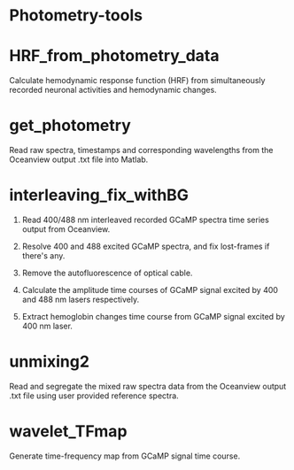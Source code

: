 # Photometry-tools

# HRF_from_photometry_data

Calculate hemodynamic response function (HRF) from simultaneously recorded neuronal activities and hemodynamic changes.

 

# get_photometry

Read raw spectra, timestamps and corresponding wavelengths from the Oceanview output .txt file into Matlab.

 

# interleaving_fix_withBG

1. Read 400/488 nm interleaved recorded GCaMP spectra time series output from Oceanview.

2. Resolve 400 and 488 excited GCaMP spectra, and fix lost-frames if there's any.

3. Remove the autofluorescence of optical cable.

4. Calculate the amplitude time courses of GCaMP signal excited by 400 and 488 nm lasers respectively.

5. Extract hemoglobin changes time course from GCaMP signal excited by 400 nm laser.

 

# unmixing2

Read and segregate the mixed raw spectra data from the Oceanview output .txt file using user provided reference spectra.

 

# wavelet_TFmap

Generate time-frequency map from GCaMP signal time course.
